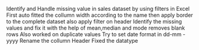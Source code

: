 Identify and Handle missing value in sales dataset by using filters in Excel
First auto fitted the collumn width according to the name
then apply border to the complete dataset
also apply filter on header
Identify the missing values and fix it with the help of mean,median and mode
removes blank rows
Also worked on duplicate values
Try to set date format in dd-mm -yyyy 
Rename the collumn Header
Fixed the datatype
